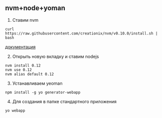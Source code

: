 nvm+node+yoman
---------------

1. Ставим nvm
```
curl https://raw.githubusercontent.com/creationix/nvm/v0.10.0/install.sh | bash
```
[документация](https://github.com/creationix/nvm)

2. Открыть новую вкладку и ставим nodejs
```
nvm install 0.12
nvm use 0.12
nvm alias default 0.12
```

3. Устанавливаем yeoman
```
npm install -g yo generator-webapp
```

4. Для создания в папке стандартного приложения
```
yo webapp
```
